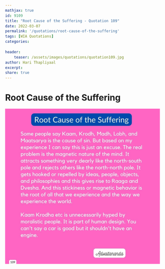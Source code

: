 ```yaml
---
mathjax: true
id: 9109
title: "Root Cause of the Suffering - Quotation 109"
date: 2022-03-07
permalink: '/quotations/root-cause-of-the-suffering'
tags: [WIA Quotations] 
categories: 

header:
    teaser: /assets/images/quotations/quotation109.jpg
author: Hari Thapliyaal 
excerpt:
share: true 
---
```


# Root Cause of the Suffering

![Root Cause of the Suffering](/assets/images/quotations/quotation109.jpg)
